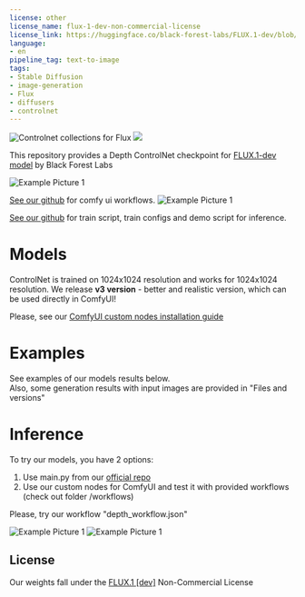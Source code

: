 ```yaml
---
license: other
license_name: flux-1-dev-non-commercial-license
license_link: https://huggingface.co/black-forest-labs/FLUX.1-dev/blob/main/LICENSE.
language:
- en
pipeline_tag: text-to-image
tags:
- Stable Diffusion
- image-generation
- Flux
- diffusers
- controlnet
---
```


![Controlnet collections for Flux](https://github.com/XLabs-AI/x-flux/blob/main/assets/readme/light/flux-controlnet-collections.png?raw=true)
[<img src="https://github.com/XLabs-AI/x-flux/blob/main/assets/readme/light/join-our-discord-rev1.png?raw=true">](https://discord.gg/FHY2guThfy)

This repository provides a Depth ControlNet checkpoint for
[FLUX.1-dev model](https://huggingface.co/black-forest-labs/FLUX.1-dev) by Black Forest Labs

![Example Picture 1](assets/depth_result.gif?raw=true)

[See our github](https://github.com/XLabs-AI/x-flux-comfyui) for comfy ui workflows.
![Example Picture 1](assets/controlnet_depth_flow_example.png?raw=true)

[See our github](https://github.com/XLabs-AI/x-flux) for train script, train configs and demo script for inference.

# Models
ControlNet is trained on 1024x1024 resolution and works for 1024x1024 resolution.
We release **v3 version** - better and realistic version, which can be used directly in ComfyUI!   

Please, see our [ComfyUI custom nodes installation guide](https://github.com/XLabs-AI/x-flux-comfyui)


# Examples

See examples of our models results below.  
Also, some generation results with input images are provided in "Files and versions"

# Inference

To try our models, you have 2 options:
1. Use main.py from our [official repo](https://github.com/XLabs-AI/x-flux)
2. Use our custom nodes for ComfyUI and test it with provided workflows (check out folder /workflows)

Please, try our workflow "depth_workflow.json"

![Example Picture 1](assets/depth_example1.png?raw=true)
![Example Picture 1](assets/depth_example2.png?raw=true)

## License

Our weights fall under the [FLUX.1 [dev]](https://huggingface.co/black-forest-labs/FLUX.1-dev/blob/main/LICENSE.md) Non-Commercial License<br/>
